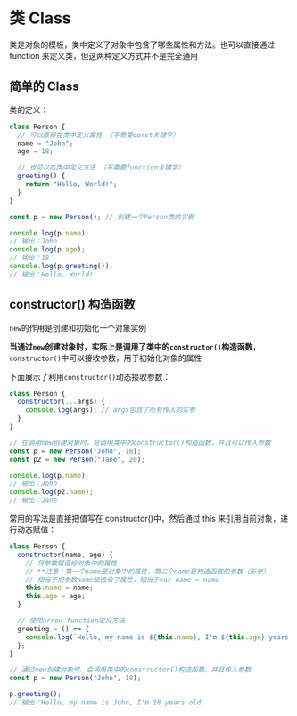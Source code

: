 # 类 Class

类是对象的模板，类中定义了对象中包含了哪些属性和方法。也可以直接通过 function 来定义类，但这两种定义方式并不是完全通用

## 简单的 Class

类的定义：

```js
class Person {
  // 可以直接在类中定义属性 （不需要const关键字）
  name = "John";
  age = 18;

  // 也可以在类中定义方法 （不需要function关键字）
  greeting() {
    return "Hello, World!";
  }
}

const p = new Person(); // 创建一个Person类的实例

console.log(p.name);
// 输出：John
console.log(p.age);
// 输出：18
console.log(p.greeting());
// 输出：Hello, World!
```

## constructor() 构造函数

`new`的作用是创建和初始化一个对象实例

**当通过`new`创建对象时，实际上是调用了类中的`constructor()`构造函数**，`constructor()`中可以接收参数，用于初始化对象的属性

下面展示了利用`constructor()`动态接收参数：

```js
class Person {
  constructor(...args) {
    console.log(args); // args包含了所有传入的实参
  }
}

// 在调用new创建对象时，会调用类中的constructor()构造函数，并且可以传入参数
const p = new Person("John", 18);
const p2 = new Person("Jane", 20);

console.log(p.name);
// 输出：John
console.log(p2.name);
// 输出：Jane
```

常用的写法是直接把值写在 constructor()中，然后通过 this 来引用当前对象，进行动态赋值：

```js
class Person {
  constructor(name, age) {
    // 将参数赋值给对象中的属性
    // **注意：第一个name是对象中的属性，第二个name是构造函数的参数（形参）
    // 相当于把参数name赋值给了属性，相当于var name = name
    this.name = name;
    this.age = age;
  }

  // 使用arrow function定义方法
  greeting = () => {
    console.log(`Hello, my name is ${this.name}, I'm ${this.age} years old.`);
  };
}

// 通过new创建对象时，会调用类中的constructor()构造函数，并且传入参数
const p = new Person("John", 18);

p.greeting();
// 输出：Hello, my name is John, I'm 18 years old.
```

